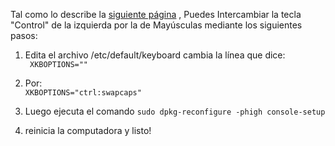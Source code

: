
Tal como lo describe la [siguiente página](https://www.emacswiki.org/emacs/MovingTheCtrlKey#toc9) , Puedes Intercambiar la tecla "Control" de la izquierda por la de Mayúsculas mediante los siguientes pasos:

1. Edita el archivo /etc/default/keyboard cambia la línea que dice:   
```  XKBOPTIONS="" ```
2. Por:  
``` XKBOPTIONS="ctrl:swapcaps" ```  

3. Luego ejecuta el comando
```sudo dpkg-reconfigure -phigh console-setup```
4. reinicia la computadora y listo!
